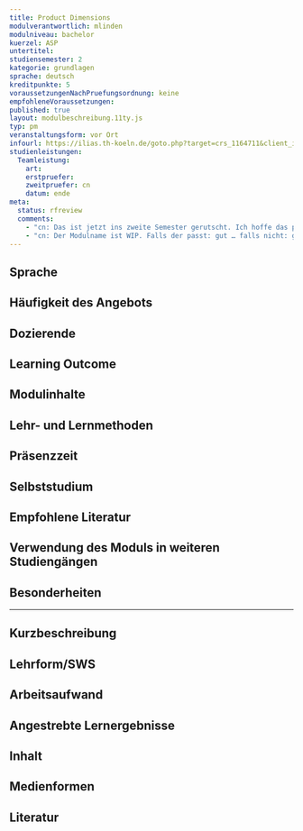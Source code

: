 ```yaml
---
title: Product Dimensions
modulverantwortlich: mlinden
modulniveau: bachelor
kuerzel: ASP
untertitel:
studiensemester: 2
kategorie: grundlagen
sprache: deutsch
kreditpunkte: 5
voraussetzungenNachPruefungsordnung: keine
empfohleneVoraussetzungen: 
published: true
layout: modulbeschreibung.11ty.js
typ: pm
veranstaltungsform: vor Ort
infourl: https://ilias.th-koeln.de/goto.php?target=crs_1164711&client_id=ILIAS_FH_Koeln
studienleistungen:
  Teamleistung:
    art: 
    erstpruefer: 
    zweitpruefer: cn
    datum: ende
meta:
  status: rfreview
  comments:
    - "cn: Das ist jetzt ins zweite Semester gerutscht. Ich hoffe das passt trotzdem. Sonst bitte melden."
    - "cn: Der Modulname ist WIP. Falls der passt: gut … falls nicht: gerne etwas anderes vorschlagen."
---
```


## Sprache

## Häufigkeit des Angebots

## Dozierende

## Learning Outcome

## Modulinhalte

## Lehr- und Lernmethoden

## Präsenzzeit

## Selbststudium

## Empfohlene Literatur

## Verwendung des Moduls in weiteren Studiengängen

## Besonderheiten

---

## Kurzbeschreibung

## Lehrform/SWS

## Arbeitsaufwand

## Angestrebte Lernergebnisse

## Inhalt

## Medienformen

## Literatur